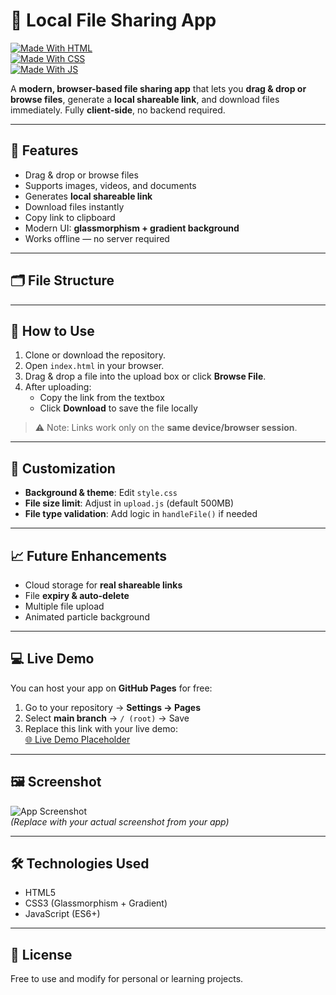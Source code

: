 # 📂 Local File Sharing App

[![Made With HTML](https://img.shields.io/badge/HTML-E34F26?style=for-the-badge&logo=html5&logoColor=white)](https://developer.mozilla.org/en-US/docs/Web/HTML)  
[![Made With CSS](https://img.shields.io/badge/CSS-1572B6?style=for-the-badge&logo=css3&logoColor=white)](https://developer.mozilla.org/en-US/docs/Web/CSS)  
[![Made With JS](https://img.shields.io/badge/JavaScript-F7DF1E?style=for-the-badge&logo=javascript&logoColor=black)](https://developer.mozilla.org/en-US/docs/Web/JavaScript)  

A **modern, browser-based file sharing app** that lets you **drag & drop or browse files**, generate a **local shareable link**, and download files immediately. Fully **client-side**, no backend required.

---

## 🌟 Features
- Drag & drop or browse files  
- Supports images, videos, and documents  
- Generates **local shareable link**  
- Download files instantly  
- Copy link to clipboard  
- Modern UI: **glassmorphism + gradient background**  
- Works offline — no server required  

---

## 🗂 File Structure

---

## 🚀 How to Use
1. Clone or download the repository.  
2. Open `index.html` in your browser.  
3. Drag & drop a file into the upload box or click **Browse File**.  
4. After uploading:
   - Copy the link from the textbox  
   - Click **Download** to save the file locally  

> ⚠️ Note: Links work only on the **same device/browser session**.

---

## 🎨 Customization
- **Background & theme**: Edit `style.css`  
- **File size limit**: Adjust in `upload.js` (default 500MB)  
- **File type validation**: Add logic in `handleFile()` if needed  

---

## 📈 Future Enhancements
- Cloud storage for **real shareable links**  
- File **expiry & auto-delete**  
- Multiple file upload  
- Animated particle background  

---

## 💻 Live Demo
You can host your app on **GitHub Pages** for free:  

1. Go to your repository → **Settings → Pages**  
2. Select **main branch** → `/ (root)` → Save  
3. Replace this link with your live demo:  
[🌐 Live Demo Placeholder](https://username.github.io/repo-name)  

---

## 🖼 Screenshot
![App Screenshot](https://via.placeholder.com/600x400.png?text=Local+File+Sharing+App)  
*(Replace with your actual screenshot from your app)*  

---

## 🛠 Technologies Used
- HTML5  
- CSS3 (Glassmorphism + Gradient)  
- JavaScript (ES6+)  

---

## 📜 License
Free to use and modify for personal or learning projects.
